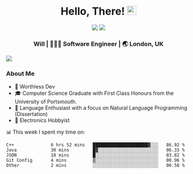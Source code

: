<div align="center">
  <h1> Hello, There! <img src="https://media.giphy.com/media/hvRJCLFzcasrR4ia7z/giphy.gif" width="25px"></h1>
</div>

<p align="center">
    <a href="https://linkedin.com/in/willgreen98" alt="LinkedIn">
	    <img src="https://img.shields.io/badge/-LinkedIn-0e76a8?style=flat-square&logo=Linkedin&logoColor=white"/></a>
    <a href="https://twitter.com/Will_Green98" alt="Tweeter">
        <img src="https://img.shields.io/badge/-Twitter-00acee?style=flat-square&logo=Twitter&logoColor=white"/></a>
</p>

<div align="center">
	<h3> Will | 👨🏻‍💻 Software Engineer | 🌏 London, UK </h3>
</div>

![](https://visitor-badge.glitch.me/badge?page_id=willgreen98.visitor-badge)

### About Me

- 🥰 Worthless Dev
- 🎓 Computer Science Graduate with First Class Honours from the University of Portsmouth.
- 📖 Language Enthusiast with a focus on Natural Language Programming (Dissertation)
- 🤖 Electronics Hobbyist

📊 This week I spent my time on:
<!--START_SECTION:waka-->

```text
C++              6 hrs 52 mins   █████████████████████▓░░░   86.92 %
Java             30 mins         █▓░░░░░░░░░░░░░░░░░░░░░░░   06.33 %
JSON             18 mins         █░░░░░░░░░░░░░░░░░░░░░░░░   03.82 %
Git Config       4 mins          ▒░░░░░░░░░░░░░░░░░░░░░░░░   00.96 %
Other            2 mins          ░░░░░░░░░░░░░░░░░░░░░░░░░   00.58 %
```

<!--END_SECTION:waka-->
